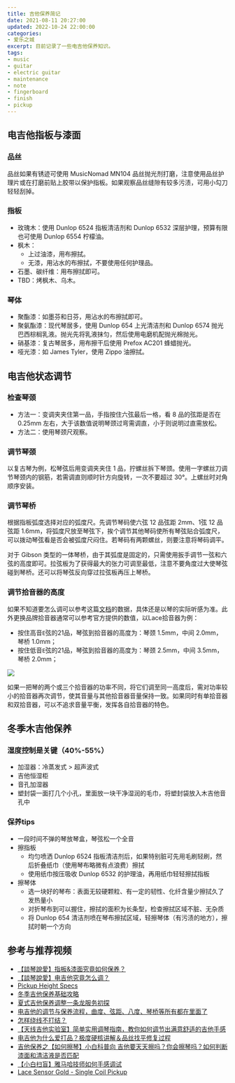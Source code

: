 ```yaml
---
title: 吉他保养简记
date: 2021-08-11 20:27:00
updated: 2022-10-24 22:00:00
categories:
- 爱乐之城
excerpt: 目前记录了一些电吉他保养知识。
tags:
- music
- guitar
- electric guitar
- maintenance
- note
- fingerboard
- finish
- pickup
---
```




## 电吉他指板与漆面

### 品丝

品丝如果有锈迹可使用 MusicNomad MN104 品丝抛光剂打磨，注意使用品丝护理片或在打磨前贴上胶带以保护指板。如果观察品丝缝隙有较多污渍，可用小勾刀轻轻刮掉。

### 指板

- 玫瑰木：使用 Dunlop 6524 指板清洁剂和 Dunlop 6532 深层护理，预算有限也可使用 Dunlop 6554 柠檬油。
- 枫木：
  - 上过油漆，用布擦拭。
  - 无漆，用沾水的布擦拭，不要使用任何护理品。
- 石墨、碳纤维：用布擦拭即可。
- TBD：烤枫木、乌木。

### 琴体

- 聚酯漆：如墨芬和日芬，用沾水的布擦拭即可。
- 聚氨酯漆：现代琴居多，使用 Dunlop 654 上光清洁剂和 Dunlop 6574 抛光巴西棕榈乳液。抛光先将乳液抹匀，然后使用电磨机配抛光棉抛光。
- 硝基漆：复古琴居多，用布擦干后使用 Prefox AC201 蜂蜡抛光。
- 哑光漆：如 James Tyler，使用 Zippo 油擦拭。



## 电吉他状态调节

### 检查琴颈

- 方法一：变调夹夹住第一品，手指按住六弦最后一格，看 8 品的弦距是否在 0.25mm 左右，大于该数值说明琴颈过弯需调直，小于则说明过直需放松。
- 方法二：使用琴颈尺观察。

### 调节琴颈

以复古琴为例，松琴弦后用变调夹夹住 1 品，拧螺丝拆下琴颈。使用一字螺丝刀调节琴颈内的钢筋，若需调直则顺时针方向旋转，一次不要超过 30°。上螺丝时对角顺序安装。

### 调节琴桥

根据指板弧度选择对应的弧度尺。先调节琴码使六弦 12 品弦距 2mm、1弦 12 品弦距 1.6mm，将弧度尺放至琴弦下，挨个调节其他琴码使所有琴弦贴合弧度尺，可以拨动琴弦看是否会被弧度尺闷住。若琴码有两颗螺丝，则要注意将琴码调平。

对于 Gibson 类型的一体琴桥，由于其弧度是固定的，只需使用扳手调节一弦和六弦的高度即可。拉弦板为了获得最大的张力可调至最低，注意不要角度过大使琴弦碰到琴桥。还可以将琴弦反向穿过拉弦板再压上琴桥。

### 调节拾音器的高度

如果不知道要怎么调可以参考这篇[文档](https://docs.google.com/spreadsheets/d/16_4b36FBkg4yOzCJkDjwMOTOMtoBY1Qri2fJ7lc7R0w/edit?usp=sharing)的数据，具体还是以琴的实际听感为准。此外更换品牌拾音器通常可以参考官方提供的数值，以Lace拾音器为例：

- 按住高音`E`弦的21品，琴弦到拾音器的高度为：琴颈 1.5mm，中间 2.0mm，琴桥 1.0mm；
- 按住低音`E`弦的21品，琴弦到拾音器的高度为：琴颈 2.5mm，中间 3.5mm，琴桥 2.0mm；

![](https://cdn.joouis.com/guitar-maintenance-note-1.png)

如果一把琴的两个或三个拾音器的功率不同，将它们调至同一高度后，需对功率较小的拾音器再次调节，使其音量与其他拾音器音量保持一致。如果同时有单拾音器和双拾音器，可以不追求音量平衡，发挥各自拾音器的特色。



## 冬季木吉他保养

### 湿度控制是关键（40%-55%）

- 加湿器：冷蒸发式 > 超声波式
- 吉他恒湿柜
- 音孔加湿器
- 塑封袋一面打几个小孔，里面放一块干净湿润的毛巾，将塑封袋放入木吉他音孔中

### 保养tips

- 一段时间不弹的琴放琴盒，琴弦松一个全音
- 擦指板
  - 均匀喷洒 Dunlop 6524 指板清洁剂后，如果特别脏可先用毛刷轻刷，然后折叠纸巾（使用琴布略微有点浪费）擦拭
  - 使用纸巾按压吸收 Dunlop 6532 的护理油，再用纸巾轻轻擦拭指板
- 擦琴体
  - 选一块好的琴布：表面无较硬颗粒、有一定的韧性、化纤含量少擦拭久了发热量小
  - 对折琴布到可以握住，擦拭的面积为长条型，检查擦拭区域不脏、无杂质
  - 将 Dunlop 654 清洁剂喷在琴布擦拭区域，轻擦琴体（有污渍的地方），擦拭时朝一个方向



## 参考与推荐视频

- [【談琴說愛】指板&漆面究竟如何保养？](https://www.bilibili.com/video/BV1zE411i79z)
- [【談琴說愛】电吉他究竟怎么调？](https://www.bilibili.com/video/BV1pE411y74X)
- [Pickup Height Specs](https://www.thegearpage.net/board/index.php?threads/pickup-height-specs-sheet.1678657/)
- [冬季吉他保养基础攻略](https://www.bilibili.com/video/BV15U4y1K7bg)
- [夏式吉他保养调整一条龙服务初探](https://www.bilibili.com/video/BV19741127nm)
- [电吉他的调节与保养流程，曲度、弦距、八度、琴桥等所有都在里面了](https://www.bilibili.com/video/BV1tx41197F3)
- [怎样绕线不打结？](https://www.bilibili.com/video/BV16A411J7P4)
- [【天线吉他实验室】简单实用调琴指南，教你如何调节出满意舒适的吉他手感](https://www.bilibili.com/video/BV1y54y1r7j1)
- [电吉他为什么爱打品？极度硬核讲解＆品丝找平修复过程](https://www.bilibili.com/video/BV1Xv411j7hL)
- [吉他保养之【如何擦琴】小白科普向 吉他要天天擦吗？你会擦琴吗？如何判断漆面和清洁液是否匹配](https://www.bilibili.com/video/BV11Y411p7Z5)
- [【小白扫盲】雅马哈技师如何手感调试](https://www.bilibili.com/video/BV1454y1Y7JT)
- [Lace Sensor Gold - Single Coil Pickup](https://lacemusic.com/products/lace-sensor-gold-single-coil-pickup)
